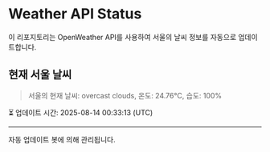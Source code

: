
# Weather API Status

이 리포지토리는 OpenWeather API를 사용하여 서울의 날씨 정보를 자동으로 업데이트합니다.

## 현재 서울 날씨
> 서울의 현재 날씨: overcast clouds, 온도: 24.76°C, 습도: 100%

⏳ 업데이트 시간: 2025-08-14 00:33:13 (UTC)

---
자동 업데이트 봇에 의해 관리됩니다.
